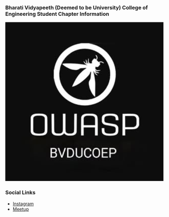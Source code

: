 ### Bharati Vidyapeeth (Deemed to be University) College of Engineering Student Chapter Information
<img src="assets/Untitled design (2).png"/> 

### Social Links
* [Instagram](#https://www.instagram.com/owasp_bvducoep/#)
* [Meetup](#https://www.meetup.com/owasp-bharati-vidyapeeth-college-of-engineering-chapter/)


